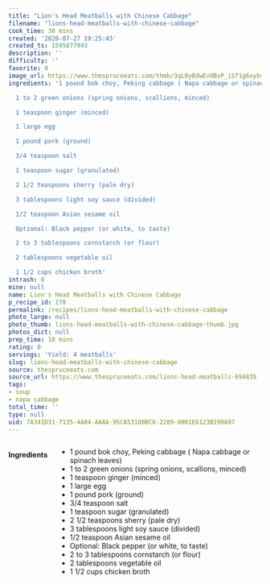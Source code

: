 ```yaml
---
title: "Lion's Head Meatballs with Chinese Cabbage"
filename: "lions-head-meatballs-with-chinese-cabbage"
cook_time: 30 mins
created: '2020-07-27 19:25:43'
created_ts: 1595877943
description: ''
difficulty: ''
favorite: 0
image_url: https://www.thespruceeats.com/thmb/3qL0yBdwEvOBvP_iSf1g6xybv_M=/960x0/filters:no_upscale():max_bytes(150000):strip_icc()/GettyImages-469503583-e179f0d618994c59810613d114030437.jpg
ingredients: '1 pound bok choy, Peking cabbage ( Napa cabbage or spinach leaves)

  1 to 2 green onions (spring onions, scallions, minced)

  1 teaspoon ginger (minced)

  1 large egg

  1 pound pork (ground)

  3/4 teaspoon salt

  1 teaspoon sugar (granulated)

  2 1/2 teaspoons sherry (pale dry)

  3 tablespoons light soy sauce (divided)

  1/2 teaspoon Asian sesame oil

  Optional: Black pepper (or white, to taste)

  2 to 3 tablespoons cornstarch (or flour)

  2 tablespoons vegetable oil

  1 1/2 cups chicken broth'
intrash: 0
mine: null
name: Lion's Head Meatballs with Chinese Cabbage
p_recipe_id: 278
permalink: /recipes/lions-head-meatballs-with-chinese-cabbage
photo_large: null
photo_thumb: lions-head-meatballs-with-chinese-cabbage-thumb.jpg
photos_dict: null
prep_time: 10 mins
rating: 0
servings: 'Yield: 4 meatballs'
slug: lions-head-meatballs-with-chinese-cabbage
source: thespruceeats.com
source_url: https://www.thespruceeats.com/lions-head-meatballs-694835
tags:
- soup
- napa cabbage
total_time: ''
type: null
uid: 7A341D31-7135-4A04-AAAA-95CA531D0BC6-2209-0001E6123B198A97
---
```

<div class="large-8 medium-7 columns" id="writeup">	</div><!-- #writeup -->
</div><!-- #row-one -->
<div class="row" id="row-two">	<div class="medium-4 small-5 columns" id="ingredients"><h4>Ingredients</h4><div class="box box-ingredients content"><ul>
<li>1 pound bok choy, Peking cabbage ( Napa cabbage or spinach leaves)</li>
<li>1 to 2 green onions (spring onions, scallions, minced)</li>
<li>1 teaspoon ginger (minced)</li>
<li>1 large egg</li>
<li>1 pound pork (ground)</li>
<li>3/4 teaspoon salt</li>
<li>1 teaspoon sugar (granulated)</li>
<li>2 1/2 teaspoons sherry (pale dry)</li>
<li>3 tablespoons light soy sauce (divided)</li>
<li>1/2 teaspoon Asian sesame oil</li>
<li>Optional: Black pepper (or white, to taste)</li>
<li>2 to 3 tablespoons cornstarch (or flour)</li>
<li>2 tablespoons vegetable oil</li>
<li>1 1/2 cups chicken broth</li>
</ul>
</div>	</div>	<div class="medium-6 small-7 columns" id="directions">	</div>